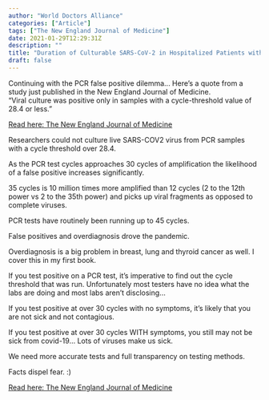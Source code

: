 ```yaml
---
author: "World Doctors Alliance"
categories: ["Article"]
tags: ["The New England Journal of Medicine"]
date: 2021-01-29T12:29:31Z
description: ""
title: "Duration of Culturable SARS-CoV-2 in Hospitalized Patients with Covid-19"
draft: false
---
```


Continuing with the PCR false positive dilemma... Here’s a quote from a study just published in the New England Journal of Medicine.  
“Viral culture was positive only in samples with a cycle-threshold value of 28.4 or less.”  

[Read here: The New England Journal of Medicine](https://www.nejm.org/doi/full/10.1056/NEJMc2027040)  

Researchers could not culture live SARS-COV2 virus from PCR samples with a cycle threshold over 28.4.   

As the PCR test cycles approaches 30 cycles of amplification the likelihood of a false positive increases significantly.   

35 cycles is 10 million times more amplified than 12 cycles (2 to the 12th power vs 2 to the 35th power) and picks up viral fragments as opposed to complete viruses.   

PCR tests have routinely been running up to 45 cycles.   

False positives and overdiagnosis drove the pandemic.   

Overdiagnosis is a big problem in breast, lung and thyroid cancer as well. I cover this in my first book.   

If you test positive on a PCR test, it’s imperative to find out the cycle threshold that was run. Unfortunately most testers have no idea what the labs are doing and most labs aren’t disclosing...  

If you test positive at over 30 cycles with no symptoms, it’s likely that you are not sick and not contagious.   

If you test positive at over 30 cycles WITH symptoms, you still may not be sick from covid-19... Lots of viruses make us sick.   

We need more accurate tests and full transparency on testing methods.   

Facts dispel fear. :)  

[Read here: The New England Journal of Medicine](https://www.nejm.org/doi/full/10.1056/NEJMc2027040)